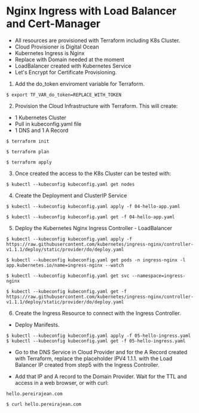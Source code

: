 # Nginx Ingress with Load Balancer and Cert-Manager
- All resources are provisioned with Terraform including K8s Cluster.
- Cloud Provisioner is Digital Ocean
- Kubernetes Ingress is Nginx
- Replace with Domain needed at the moment
- LoadBalancer created with Kubernetes Service
- Let's Encrypt for Certificate Provisioning.

1. Add the do_token enviroment variable for Terraform.
```
$ export TF_VAR_do_token=REPLACE_WITH_TOKEN
```

2. Provision the Cloud Infrastructure with Terraform.
This will create:
- 1 Kubernetes Cluster
- Pull in kubeconfig.yaml file
- 1 DNS and 1 A Record

```
$ terraform init

$ terraform plan

$ terraform apply
```

3. Once created the access to the K8s Cluster can be tested with:
```
$ kubectl --kubeconfig kubeconfig.yaml get nodes
```

4. Create the Deployment and ClusterIP Service
```
$ kubectl --kubeconfig kubeconfig.yaml apply -f 04-hello-app.yaml

$ kubectl --kubeconfig kubeconfig.yaml get -f 04-hello-app.yaml
```

5. Deploy the Kubernetes Nginx Ingress Controller - LoadBalancer

```
$ kubectl --kubeconfig kubeconfig.yaml apply -f https://raw.githubusercontent.com/kubernetes/ingress-nginx/controller-v1.1.1/deploy/static/provider/do/deploy.yaml

$ kubectl --kubeconfig kubeconfig.yaml get pods -n ingress-nginx -l app.kubernetes.io/name=ingress-nginx --watch

$ kubectl --kubeconfig kubeconfig.yaml get svc --namespace=ingress-nginx

$ kubectl --kubeconfig kubeconfig.yaml get -f https://raw.githubusercontent.com/kubernetes/ingress-nginx/controller-v1.1.1/deploy/static/provider/do/deploy.yaml
```

6. Create the Ingress Resource to connect with the Ingress Controller.

- Deploy Manifests.
```
$ kubectl --kubeconfig kubeconfig.yaml apply -f 05-hello-ingress.yaml
$ kubectl --kubeconfig kubeconfig.yaml get -f 05-hello-ingress.yaml
```

- Go to the DNS Service in Cloud Provider and for the A Record created with Terraform, replace the placeholder IPV4 1.1.1. with the Load Balancer IP created from step5 with the Ingress Controller.

- Add that IP and A record to the Domain Provider.
Wait for the TTL and access in a web browser, or with curl:

```
hello.pereirajean.com

$ curl hello.pereirajean.com
```